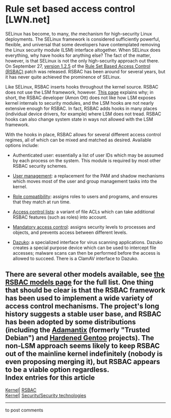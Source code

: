 # Rule set based access control [LWN.net]

SELinux has become, to many, _the_ mechanism for high-security Linux deployments. The SELinux framework is considered sufficiently powerful, flexible, and universal that some developers have contemplated removing the Linux security module (LSM) interface altogether. When SELinux does everything, why have hooks for anything else? The fact of the matter, however, is that SELinux is not the only high-security approach out there. On September 27, [version 1.2.5](http://lwn.net/Articles/153289/) of the [Rule Set Based Access Control (RSBAC)](http://rsbac.org/) patch was released. RSBAC has been around for several years, but it has never quite achieved the prominence of SELinux. 

Like SELinux, RSBAC inserts hooks throughout the kernel source. RSBAC does not use the LSM framework, however. [This page](http://www.rsbac.org/documentation/why_rsbac_does_not_use_lsm) explains why; in short, the RSBAC developer (Amon Ott) does not like how LSM exposes kernel internals to security modules, and the LSM hooks are not nearly extensive enough for RSBAC. In fact, RSBAC adds hooks in many places (individual device drivers, for example) where LSM does not tread. RSBAC hooks can also change system state in ways not allowed with the LSM framework. 

With the hooks in place, RSBAC allows for several different access control regimes, all of which can be mixed and matched as desired. Available options include: 

  * Authenticated user: essentially a list of user IDs which may be assumed by each process on the system. This module is required by most other RSBAC security schemes. 

  * [User management](http://www.rsbac.org/documentation/different_models/um): a replacement for the PAM and shadow mechanisms which moves most of the user and group management tasks into the kernel. 

  * [Role compatibility](http://www.rsbac.org/documentation/different_models/rc): assigns roles to users and programs, and ensures that they match at run time. 

  * [Access control lists](http://www.rsbac.org/documentation/different_models/acl): a variant of file ACLs which can take additional RSBAC features (such as roles) into account. 

  * [Mandatory access control](http://www.rsbac.org/documentation/different_models/mac): assigns security levels to processes and objects, and prevents access between different levels. 

  * [Dazuko](http://www.rsbac.org/documentation/different_models/daz): a specialized interface for virus scanning applications. Dazuko creates a special purpose device which can be used to intercept file accesses; malware scans can then be performed before the access is allowed to succeed. There is a ClamAV interface to Dazuko. 




There are several other models available, see [the RSBAC models page](http://www.rsbac.org/documentation/different_models) for the full list. One thing that should be clear is that the RSBAC framework has been used to implement a wide variety of access control mechanisms. The project's long history suggests a stable user base, and RSBAC has been adopted by some distributions (including the [Adamantix](http://adamantix.org/) (formerly "Trusted Debian") and [Hardened Gentoo](http://www.gentoo.org/proj/en/hardened/) projects). The non-LSM approach seems likely to keep RSBAC out of the mainline kernel indefinitely (nobody is even proposing merging it), but RSBAC appears to be a viable option regardless.  
Index entries for this article  
---  
[Kernel](/Kernel/Index)| [RSBAC](/Kernel/Index#RSBAC)  
[Kernel](/Kernel/Index)| [Security/Security technologies](/Kernel/Index#Security-Security_technologies)  
  


* * *

to post comments 
